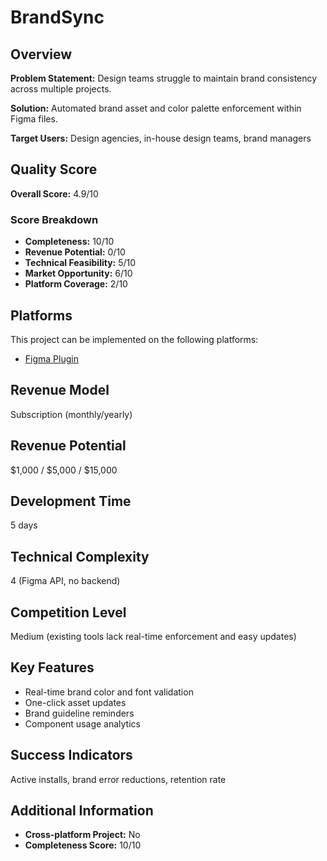 # BrandSync

## Overview
**Problem Statement:** Design teams struggle to maintain brand consistency across multiple projects.

**Solution:** Automated brand asset and color palette enforcement within Figma files.

**Target Users:** Design agencies, in-house design teams, brand managers

## Quality Score
**Overall Score:** 4.9/10

### Score Breakdown
- **Completeness:** 10/10
- **Revenue Potential:** 0/10
- **Technical Feasibility:** 5/10
- **Market Opportunity:** 6/10
- **Platform Coverage:** 2/10

## Platforms
This project can be implemented on the following platforms:
- [Figma Plugin](./platforms/figma-plugin/)

## Revenue Model
Subscription (monthly/yearly)

## Revenue Potential
$1,000 / $5,000 / $15,000

## Development Time
5 days

## Technical Complexity
4 (Figma API, no backend)

## Competition Level
Medium (existing tools lack real-time enforcement and easy updates)

## Key Features
- Real-time brand color and font validation
- One-click asset updates
- Brand guideline reminders
- Component usage analytics

## Success Indicators
Active installs, brand error reductions, retention rate

## Additional Information
- **Cross-platform Project:** No
- **Completeness Score:** 10/10
